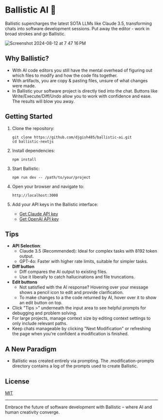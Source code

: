 # Ballistic AI 🚀

Ballistic supercharges the latest SOTA LLMs like Claude 3.5, transforming chats into software development sessions. Put away the editor - work in broad strokes and go Ballistic.

![Screenshot 2024-08-12 at 7 47 16 PM](https://github.com/user-attachments/assets/b5ffeb2e-5e37-4c35-a31c-1d68692df68c)


## Why Ballistic?
- With AI code editors you still have the mental overhead of figuring out which files to modify and how the code fits together.
- With artifacts, you are copy & pasting files, unsure of what changes were made.
- In Ballistic your software project is directly tied into the chat. Buttons like Write/Execute/Diff/Undo allow you to work with confidence and ease. The results will blow you away.

## Getting Started

1. Clone the repository:
   ```
   git clone https://github.com/djgish485/ballistic-ai.git
   cd ballistic-nextjs
   ```

2. Install dependencies:
   ```
   npm install
   ```

3. Start Ballistic:
   ```
   npm run dev -- /path/to/your/project
   ```

4. Open your browser and navigate to:
   ```
   http://localhost:3000
   ```

5. Add your API keys in the Ballistic interface:
   - [Get Claude API key](https://www.anthropic.com/api)
   - [Get OpenAI API key](https://platform.openai.com/account/api-keys)

## Tips

- **API Selection**:
  - Claude 3.5 (Recommended): Ideal for complex tasks with 8192 token output.
  - GPT-4o: Faster with higher rate limits, suitable for simpler tasks.
- **Diff button**
  - Diff compares the AI output to existing files.
  - Use it liberally to catch hallucinations and file truncations.
- **Edit buttons** 
  - Not satisfied with the AI response? Hovering over your message shows a pencil icon to edit and provide clarification.
  - To make changes to a the code returned by AI, hover over it to show an edit button on top.
- Click "Tips >" underneath the input area to see helpful prompts for debugging and problem solving.
- For large projects, manage context size by editing context settings to only include relevant paths.  
- Keep chats manageable by clicking "Next Modification" or refreshing the page when you're confident a modification is finished.

## A New Paradigm

- Ballistic was created entirely via prompting. The .modification-prompts directory contains a log of the prompts used to create Ballistic. 

## License

[MIT](https://choosealicense.com/licenses/mit/)

---

Embrace the future of software development with Ballistic – where AI and human creativity converge.
